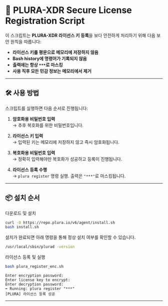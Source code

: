 # 🔐 PLURA-XDR Secure License Registration Script

이 스크립트는 **PLURA-XDR 라이선스 키 등록**을 보다 안전하게 처리하기 위해 다음 보안 원칙을 따릅니다:

- **라이선스 키를 평문으로 메모리에 저장하지 않음**
- **Bash history에 명령어가 기록되지 않음**
- **출력에는 항상 `***`로 마스킹**
- **사용 직후 모든 민감 정보는 메모리에서 제거**

---

## 🛠️ 사용 방법

스크립트를 실행하면 다음 순서로 진행됩니다:

1. **암호화용 비밀번호 입력**  
   → 추후 복호화를 위한 비밀번호입니다.

2. **라이선스 키 입력**  
   → 입력된 키는 메모리에 저장하지 않고 즉시 암호화됩니다.

3. **복호화용 비밀번호 입력**  
   → 정확히 입력해야만 복호화가 성공하고 등록이 진행됩니다.

4. **라이선스 등록 수행**  
   → `plura register` 명령 실행. 출력은 `"***"`로 마스킹됩니다.

---

## 📦 설치 순서

다운로드 및 설치

```bash
curl -O https://repo.plura.io/v6/agent/install.sh
bash install.sh
````

설치가 완료되면 아래 명령을 통해 정상 설치 여부를 확인할 수 있습니다.

```bash
/usr/local/sbin/plurad -version
```

라이선스 등록 및 실행

```bash
bash plura_register_enc.sh
````

```text
Enter encryption password:
Enter license key to encrypt:
Enter decryption password:
➡ Running: plura register "***"
[PLURA] 라이선스 등록 성공
```

---
